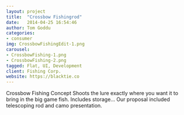 ```yaml
---
layout: project
title:  "Crossbow Fishingrod"
date:   2014-04-25 16:54:46
author: Tom Goddu
categories:
- consumer
img: CrossbowFishingEdit-1.png
carousel:
- CrossbowFishing-1.png
- CrossbowFishing-2.png
tagged: Flat, UI, Development
client: Fishing Corp.
website: https://blacktie.co
---
```

Crossbow Fishing Concept
Shoots the lure exactly where you want it to bring in the big game fish. Includes storage...
Our proposal included telescoping rod and camo presentation.
